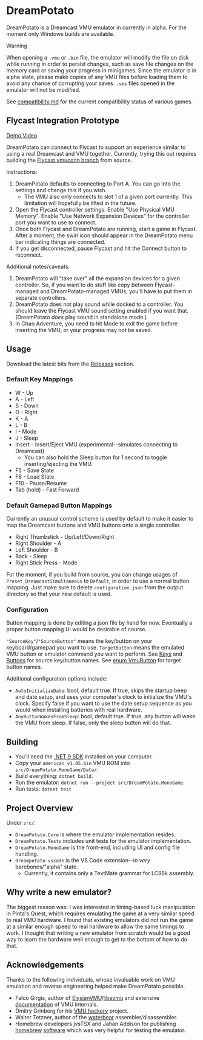 # DreamPotato

DreamPotato is a Dreamcast VMU emulator in currently in alpha. For the moment only Windows builds are available.

> [!WARNING]
> When opening a `.vmu` or `.bin` file, the emulator will modify the file on disk while running in order to persist changes, such as save file changes on the memory card or saving your progress in minigames.
> Since the emulator is in alpha state, please make copies of any VMU files before loading them to avoid any chance of corrupting your saves.
> `.vms` files opened in the emulator will not be modified.

See [compatibility.md](compatibility.md) for the current compatibility status of various games.

## Flycast Integration Prototype

[Demo Video](https://www.youtube.com/watch?v=EN8Y3UX_TDM)

DreamPotato can connect to Flycast to support an experience similar to using a real Dreamcast and VMU together. Currently, trying this out requires building the [Flycast vmuconn branch](https://github.com/RikkiGibson/flycast/tree/vmuconn) from source.

Instructions:
1) DreamPotato defaults to connecting to Port A. You can go into the settings and change this if you wish.
    - The VMU also only connects to slot 1 of a given port currently. This limitation will hopefully be lifted in the future.
2) Open the Flycast controller settings. Enable "Use Physical VMU Memory". Enable "Use Network Expansion Devices" for the controller port you want to use to connect.
3) Once both Flycast and DreamPotato are running, start a game in Flycast. After a moment, the swirl icon should appear in the DreamPotato menu bar indicating things are connected.
4) If you get disconnected, pause Flycast and hit the Connect button to reconnect.

Additional notes/caveats:
1) DreamPotato will "take over" all the expansion devices for a given controller. So, if you want to do stuff like copy between Flycast-managed and DreamPotato-managed VMUs, you'll have to put them in separate controllers.
2) DreamPotato does not play sound while docked to a controller. You should leave the Flycast VMU sound setting enabled if you want that. (DreamPotato *does* play sound in standalone mode.)
3) In Chao Adventure, you need to hit Mode to exit the game before inserting the VMU, or your progress may not be saved.

## Usage

Download the latest bits from the [Releases](https://github.com/RikkiGibson/DreamPotato/releases) section.

### Default Key Mappings
- W - Up
- A - Left
- S - Down
- D - Right
- K - A
- L - B
- I - Mode
- J - Sleep
- Insert - Insert/Eject VMU (experimental--simulates connecting to Dreamcast)
    - You can also hold the Sleep button for 1 second to toggle inserting/ejecting the VMU.
- F5 - Save State
- F8 - Load State
- F10 - Pause/Resume
- Tab (hold) - Fast Forward

### Default Gamepad Button Mappings

Currently an unusual control scheme is used by default to make it easier to map the Dreamcast buttons and VMU buttons onto a single controller.

- Right Thumbstick - Up/Left/Down/Right
- Right Shoulder - A
- Left Shoulder - B
- Back - Sleep
- Right Stick Press - Mode

For the moment, if you build from source, you can change usages of `Preset_DreamcastSimultaneous` to `Default`, in order to use a normal button mapping. Just make sure to delete `configuration.json` from the output directory so that your new default is used.

### Configuration

Button mapping is done by editing a json file by hand for now. Eventually a proper button mapping UI would be desirable of course.

`"SourceKey"`/`"SourceButton"` means the key/button on your keyboard/gamepad you want to use. `TargetButton` means the emulated VMU button or emulator command you want to perform. See [Keys](https://docs.monogame.net/api/Microsoft.Xna.Framework.Input.Keys.html#fields) and [Buttons](https://docs.monogame.net/api/Microsoft.Xna.Framework.Input.Buttons.html) for source key/button names. See [enum VmuButton](src/DreamPotato.MonoGame/Configuration.cs) for target button names.

Additional configuration options include:
- `AutoInitializeDate`: bool, default true. If true, skips the startup beep and date setup, and uses your computer's clock to initialize the VMU's clock. Specify false if you want to use the date setup sequence as you would when installing batteries with real hardware.
- `AnyButtonWakesFromSleep`: bool, default true. If true, any button will wake the VMU from sleep. If false, only the sleep button will do that.

## Building

- You'll need the [.NET 9 SDK](https://dotnet.microsoft.com/en-us/download/dotnet/9.0) installed on your computer.
- Copy your `american_v1.05.bin` VMU ROM into `src/DreamPotato.MonoGame/Data/`.
- Build everything: `dotnet build`.
- Run the emulator: `dotnet run --project src/DreamPotato.MonoGame`.
- Run tests: `dotnet test`

## Project Overview

Under `src/`:
- `DreamPotato.Core` is where the emulator implementation resides.
- `DreamPotato.Tests` includes unit tests for the emulator implementation.
- `DreamPotato.MonoGame` is the front-end, including UI and config file handling.
- `dreampotato-vscode` is the VS Code extension--in *very* barebones/"alpha" state.
    - Currently, it contains only a TextMate grammar for LC86k assembly.

## Why write a new emulator?

The biggest reason was: I was interested in timing-based luck manipulation in Pinta's Quest, which requires emulating the game at a very similar speed to real VMU hardware. I found that existing emulators did not run the game at a similar enough speed to real hardware to allow the same timings to work. I thought that writing a new emulator from scratch would be a good way to learn the hardware well enough to get to the bottom of how to do that.

## Acknowledgements

Thanks to the following individuals, whose invaluable work on VMU emulation and reverse engineering helped make DreamPotato possible.

- Falco Girgis, author of [ElysianVMU](http://evmu.elysianshadows.com/)/[libevmu](https://github.com/gyrovorbis/libevmu) and extensive [documentation](https://vmu.elysianshadows.com/index.html) of VMU internals.
- Dmitry Grinberg for his [VMU hackery](https://dmitry.gr/index.php?r=05.Projects&proj=25.%20VMU%20Hacking) project.
- Walter Tetzner, author of the [waterbear](https://github.com/wtetzner/waterbear) assembler/disassembler.
- Homebrew developers jvsTSX and Jahan Addison for publishing [homebrew](https://github.com/jvsTSX/VMU-MISC-CODE) [software](https://github.com/jahan-addison/snake) which was very helpful for testing the emulator.

